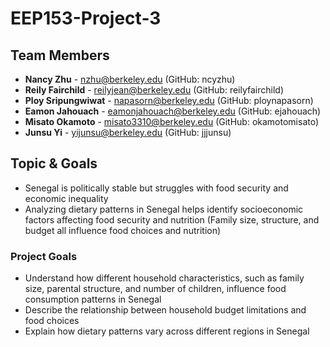 # EEP153-Project-3

## Team Members
- **Nancy Zhu** - [nzhu@berkeley.edu](mailto:nzhu@berkeley.edu) (GitHub: ncyzhu)  
- **Reily Fairchild** - [reilyjean@berkeley.edu](mailto:reilyjean@berkeley.edu) (GitHub: reilyfairchild)  
- **Ploy Sripungwiwat** - [napasorn@berkeley.edu](mailto:napasorn@berkeley.edu) (GitHub: ploynapasorn)  
- **Eamon Jahouach** - [eamonjahouach@berkeley.edu](mailto:eamonjahouach@berkeley.edu) (GitHub: ejahouach)  
- **Misato Okamoto** - [misato3310@berkeley.edu](mailto:misato3310@berkeley.edu) (GitHub: okamotomisato)  
- **Junsu Yi** - [yijunsu@berkeley.edu](mailto:yijunsu@berkeley.edu) (GitHub: jjjunsu)  

## Topic & Goals
- Senegal is politically stable but struggles with food security and economic inequality
- Analyzing dietary patterns in Senegal helps identify socioeconomic factors affecting food security and nutrition (Family size, structure, and budget all influence food choices and nutrition)

### Project Goals
- Understand how different household characteristics, such as family size, parental structure, and number of children, influence food consumption patterns in Senegal
- Describe the relationship between household budget limitations and food choices
- Explain how dietary patterns vary across different regions in Senegal

